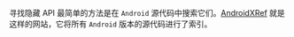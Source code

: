 寻找隐藏 API 最简单的方法是在 `Android` 源代码中搜索它们。[AndroidXRef](http://androidxref.com/) 就是这样的网站，它将所有 `Android` 版本的源代码进行了索引。